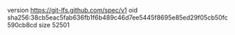 version https://git-lfs.github.com/spec/v1
oid sha256:38cb5eac5fab636fb1f6b489c46d7ee5445f8695e85ed29f05cb50fc590cb8cd
size 52501
